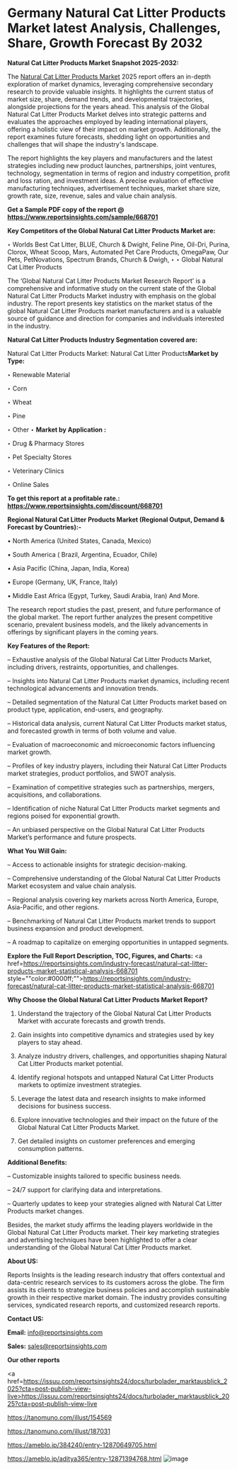 # Germany Natural Cat Litter Products Market latest Analysis, Challenges, Share, Growth Forecast By 2032

<strong>Natural Cat Litter Products Market Snapshot 2025-2032:</strong>

The <a href=https://www.reportsinsights.com/sample/668701>Natural Cat Litter Products Market</a> 2025 report offers an in-depth exploration of market dynamics, leveraging comprehensive secondary research to provide valuable insights. It highlights the current status of market size, share, demand trends, and developmental trajectories, alongside projections for the years ahead. This analysis of the Global Natural Cat Litter Products Market delves into strategic patterns and evaluates the approaches employed by leading international players, offering a holistic view of their impact on market growth. Additionally, the report examines future forecasts, shedding light on opportunities and challenges that will shape the industry's landscape.

The report highlights the key players and manufacturers and the latest strategies including new product launches, partnerships, joint ventures, technology, segmentation in terms of region and industry competition, profit and loss ration, and investment ideas. A precise evaluation of effective manufacturing techniques, advertisement techniques, market share size, growth rate, size, revenue, sales and value chain analysis.

<strong>Get a Sample PDF copy of the report @ <a href=https://www.reportsinsights.com/sample/668701 style=color:#0000ff;>https://www.reportsinsights.com/sample/668701</a></strong>

<strong>Key Competitors of the Global Natural Cat Litter Products Market are:</strong>

‣ Worlds Best Cat Litter, BLUE, Church & Dwight, Feline Pine, Oil-Dri, Purina, Clorox, Wheat Scoop, Mars, Automated Pet Care Products, OmegaPaw, Our Pets, PetNovations, Spectrum Brands, Church & Dwigh,
‣ 
‣ Global Natural Cat Litter Products

The ‘Global Natural Cat Litter Products Market Research Report’ is a comprehensive and informative study on the current state of the Global Natural Cat Litter Products Market industry with emphasis on the global industry. The report presents key statistics on the market status of the global Natural Cat Litter Products market manufacturers and is a valuable source of guidance and direction for companies and individuals interested in the industry.

<strong>Natural Cat Litter Products Industry Segmentation covered are:</strong>

Natural Cat Litter Products Market: 
Natural Cat Litter Products<strong>Market by Type:</strong>

‣ Renewable Material

‣ Corn

‣ Wheat

‣ Pine

‣ Other
‣ 
<strong>Market by Application :</strong>

‣ Drug & Pharmacy Stores

‣ Pet Specialty Stores

‣ Veterinary Clinics

‣ Online Sales

<strong>To get this report at a profitable rate.: <a href=https://www.reportsinsights.com/discount/668701 style=color:#0000ff;>https://www.reportsinsights.com/discount/668701</a></strong>

<strong>Regional Natural Cat Litter Products Market (Regional Output, Demand &amp; Forecast by Countries):-</strong>

• North America (United States, Canada, Mexico)

• South America ( Brazil, Argentina, Ecuador, Chile)

• Asia Pacific (China, Japan, India, Korea)

• Europe (Germany, UK, France, Italy)

• Middle East Africa (Egypt, Turkey, Saudi Arabia, Iran) And More.

The research report studies the past, present, and future performance of the global market. The report further analyzes the present competitive scenario, prevalent business models, and the likely advancements in offerings by significant players in the coming years.

<strong>Key Features of the Report:</strong>

– Exhaustive analysis of the Global Natural Cat Litter Products Market, including drivers, restraints, opportunities, and challenges.

– Insights into Natural Cat Litter Products market dynamics, including recent technological advancements and innovation trends.

– Detailed segmentation of the Natural Cat Litter Products market based on product type, application, end-users, and geography.

– Historical data analysis, current Natural Cat Litter Products market status, and forecasted growth in terms of both volume and value.

– Evaluation of macroeconomic and microeconomic factors influencing market growth.

– Profiles of key industry players, including their Natural Cat Litter Products market strategies, product portfolios, and SWOT analysis.

– Examination of competitive strategies such as partnerships, mergers, acquisitions, and collaborations.

– Identification of niche Natural Cat Litter Products market segments and regions poised for exponential growth.

– An unbiased perspective on the Global Natural Cat Litter Products Market’s performance and future prospects.

<strong>What You Will Gain:</strong>

– Access to actionable insights for strategic decision-making.

– Comprehensive understanding of the Global Natural Cat Litter Products Market ecosystem and value chain analysis.

– Regional analysis covering key markets across North America, Europe, Asia-Pacific, and other regions.

– Benchmarking of Natural Cat Litter Products market trends to support business expansion and product development.

– A roadmap to capitalize on emerging opportunities in untapped segments.

<strong>Explore the Full Report Description, TOC, Figures, and Charts:</strong>
<a href=https://reportsinsights.com/industry-forecast/natural-cat-litter-products-market-statistical-analysis-668701 style=""color:#0000ff;"">https://reportsinsights.com/industry-forecast/natural-cat-litter-products-market-statistical-analysis-668701</a>

<strong>Why Choose the Global Natural Cat Litter Products Market Report?</strong>

1. Understand the trajectory of the Global Natural Cat Litter Products Market with accurate forecasts and growth trends.

2. Gain insights into competitive dynamics and strategies used by key players to stay ahead.

3. Analyze industry drivers, challenges, and opportunities shaping Natural Cat Litter Products market potential.

4. Identify regional hotspots and untapped Natural Cat Litter Products markets to optimize investment strategies.

5. Leverage the latest data and research insights to make informed decisions for business success.

6. Explore innovative technologies and their impact on the future of the Global Natural Cat Litter Products Market.

7. Get detailed insights on customer preferences and emerging consumption patterns.

<strong>Additional Benefits:</strong>

– Customizable insights tailored to specific business needs.

– 24/7 support for clarifying data and interpretations.

– Quarterly updates to keep your strategies aligned with Natural Cat Litter Products market changes.

Besides, the market study affirms the leading players worldwide in the Global Natural Cat Litter Products market. Their key marketing strategies and advertising techniques have been highlighted to offer a clear understanding of the Global Natural Cat Litter Products market.

<strong><strong>About US</strong>:</strong>

Reports Insights is the leading research industry that offers contextual and data-centric research services to its customers across the globe. The firm assists its clients to strategize business policies and accomplish sustainable growth in their respective market domain. The industry provides consulting services, syndicated research reports, and customized research reports.

<strong>Contact US:</strong>

<p class=><b>Email:</b> <a href=mailto:info@reportsinsights.com>info@reportsinsights.com</a></p>
<p class=><b>Sales:</b> <a href=mailto:sales@reportsinsights.com>sales@reportsinsights.com</a></p>

<strong>Our other reports</strong>

<a href=https://issuu.com/reportsinsights24/docs/turbolader_marktausblick_2025?cta=post-publish-view-live>https://issuu.com/reportsinsights24/docs/turbolader_marktausblick_2025?cta=post-publish-view-live</a>

<a href=https://tanomuno.com/illust/154569>https://tanomuno.com/illust/154569</a>

<a href=https://tanomuno.com/illust/187031>https://tanomuno.com/illust/187031</a>

<a href=https://ameblo.jp/384240/entry-12870649705.html>https://ameblo.jp/384240/entry-12870649705.html</a>

<a href=https://ameblo.jp/aditya365/entry-12871394768.html>https://ameblo.jp/aditya365/entry-12871394768.html</a>
![image](https://github.com/user-attachments/assets/37a1e3f8-33fd-4da1-8d0b-4a616730a4e2)

